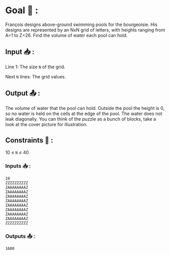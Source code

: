# Goal 🎯 :

François designs above-ground swimming pools for the bourgeoisie.  His designs are represented by an NxN grid of letters, with heights ranging from A=1 to Z=26.  Find the volume of water each pool can hold.

## Input 📥 :

Line 1: The size `N` of the grid.

Next `N` lines: The grid values.

## Output 📤 :

The volume of water that the pool can hold.  Outside the pool the height is 0, so no water is held on the cells at the edge of the pool.  The water does not leak diagonally. You can think of the puzzle as a bunch of blocks, take a look at the cover picture for illustration.

##  Constraints 📏 :

10 ≤ `N` ≤ 40

### Inputs 📥 :


```
10
ZZZZZZZZZZ
ZAAAAAAAAZ
ZAAAAAAAAZ
ZAAAAAAAAZ
ZAAAAAAAAZ
ZAAAAAAAAZ
ZAAAAAAAAZ
ZAAAAAAAAZ
ZAAAAAAAAZ
ZZZZZZZZZZ
```


### Outputs 📤 :


```
1600
```
